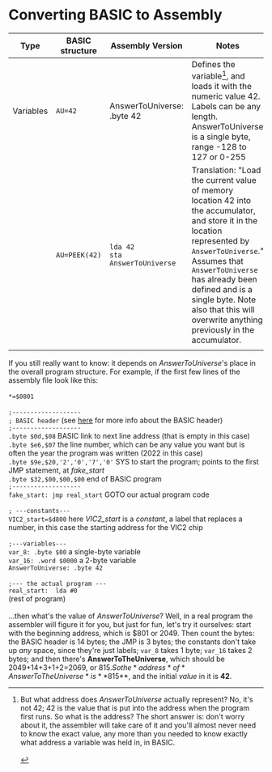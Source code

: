 # Converting BASIC to Assembly

|Type           |BASIC structure                |Assembly Version                       |Notes                                |
|---------------|-------------------------------|---------------------------------------|-------------------------------------|
| Variables     | `AU=42`                       | AnswerToUniverse:  .byte 42           | Defines the variable[^1], and loads it with the numeric value 42. Labels can be any length. AnswerToUniverse is a single byte, range -128 to 127 or 0-255 |
|               | `AU=PEEK(42)`                 | `lda 42`<BR> `sta AnswerToUniverse`<BR> | Translation: "Load the current value of memory location 42 into the accumulator, and store it in the location represented by `AnswerToUniverse`."<br>Assumes that `AnswerToUniverse` has already been defined and is a single byte. Note also that this will overwrite anything previously in the accumulator. |
|               | 

[^1]: But what address does *AnswerToUniverse* actually represent? No, it's not 42; 42 is the value that is put into the address when the program first runs. So what is the address? The short answer is: don't worry about it, the assembler will take care of it and you'll almost never need to know the exact value, any more than you needed to know exactly what address a variable was held in, in BASIC. <br><br>

If you still really want to know: it depends on *AnswerToUniverse*'s place in the overall program structure. For example, if the first few lines of the assembly file look like this: 
  <br><br>`*=$0801` 
  <br><br>`;-------------------` 
  <br>`; BASIC header`                            (see [here](https:google.com) for more info about the BASIC header) 
  <br>`;-------------------` 
  <br>`.byte $0d,$08`                             BASIC link to next line address (that is empty in this case)
  <br>`.byte $e6,$07`                             the line number, which can be any value you want but is often the year the program was written (2022 in this case)
  <br>`.byte $9e,$20,'2','0','7','0'`             SYS to start the program; points to the first JMP statement, at *fake_start*
  <br>`.byte $32,$00,$00,$00`                     end of BASIC program
  <br>`;-------------------` 
  <br> `fake_start: jmp real_start`               GOTO our actual program code
  <br><br>`; ---constants---` 
  <br>`VIC2_start=$d800`						  here *VIC2_start* is a *constant*, a label that replaces a number, in this case the starting address for the VIC2 chip 
  <br><br>`;---variables---` 
  <br>`var_8: .byte $00`                          a single-byte variable
  <br>`var_16: .word $0000`                       a 2-byte variable
  <br>`AnswerToUniverse: .byte 42`
  <br><br> `;--- the actual program ---`
  <br>`real_start:	lda #0`
  <br> (rest of program)
  <br><br>...then what's the value of *AnswerToUniverse*? Well, in a real program the assembler will figure it for you, but just for fun, let's try it ourselves: start with the beginning address, which is $801 or 2049. Then count the bytes: the BASIC header is 14 bytes; the JMP is 3 bytes; the constants don't take up *any* space, since they're just labels; `var_8` takes 1 byte; `var_16` takes 2 bytes; and then there's **AnswerToTheUniverse**, which should be 2049+14+3+1+2=2069, or $815. So the *address* of *AnswerToTheUniverse* is **$815**, and the initial *value* in it is **42**.
